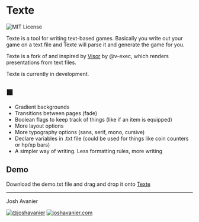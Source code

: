 # Texte

![MIT License](https://joshavanier.github.io/badges/mit.svg)

Texte is a tool for writing text-based games. Basically you write out your game on a text file and Texte will parse it and generate the game for you.

Texte is a fork of and inspired by [Visor](https://github.com/v-exec/Visor) by @v-exec, which renders presentations from text files.

Texte is currently in development.

## ■

- Gradient backgrounds
- Transitions between pages (fade)
- Boolean flags to keep track of things (like if an item is equipped)
- More layout options
- More typography options (sans, serif, mono, cursive)
- Declare variables in .txt file (could be used for things like coin counters or hp/xp bars)
- A simpler way of writing. Less formatting rules, more writing

## Demo

Download the demo.txt file and drag and drop it onto [Texte](https://joshavanier.github.io/texte/)

---

Josh Avanier

[![@joshavanier](https://joshavanier.github.io/badges/twitter.svg)](https://twitter.com/joshavanier) [![joshavanier.com](https://joshavanier.github.io/badges/website.svg)](https://joshavanier.com)
